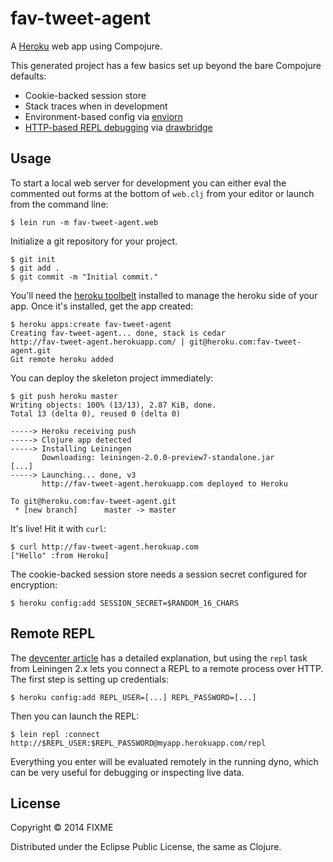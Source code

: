 # fav-tweet-agent

A [Heroku](http://www.heroku.com) web app using Compojure.

This generated project has a few basics set up beyond the bare Compojure defaults:

* Cookie-backed session store
* Stack traces when in development
* Environment-based config via [enviorn](https://github.com/weavejester/environ)
* [HTTP-based REPL debugging](https://devcenter.heroku.com/articles/debugging-clojure) via [drawbridge](https://github.com/cemerick/drawbridge)

## Usage

To start a local web server for development you can either eval the
commented out forms at the bottom of `web.clj` from your editor or
launch from the command line:

    $ lein run -m fav-tweet-agent.web

Initialize a git repository for your project.

    $ git init
    $ git add .
    $ git commit -m "Initial commit."

You'll need the [heroku toolbelt](https://toolbelt.herokuapp.com)
installed to manage the heroku side of your app. Once it's installed,
get the app created:

    $ heroku apps:create fav-tweet-agent
    Creating fav-tweet-agent... done, stack is cedar
    http://fav-tweet-agent.herokuapp.com/ | git@heroku.com:fav-tweet-agent.git
    Git remote heroku added

You can deploy the skeleton project immediately:

    $ git push heroku master
    Writing objects: 100% (13/13), 2.87 KiB, done.
    Total 13 (delta 0), reused 0 (delta 0)

    -----> Heroku receiving push
    -----> Clojure app detected
    -----> Installing Leiningen
           Downloading: leiningen-2.0.0-preview7-standalone.jar
    [...]
    -----> Launching... done, v3
           http://fav-tweet-agent.herokuapp.com deployed to Heroku

    To git@heroku.com:fav-tweet-agent.git
     * [new branch]      master -> master

It's live! Hit it with `curl`:

    $ curl http://fav-tweet-agent.herokuap.com
    ["Hello" :from Heroku]

The cookie-backed session store needs a session secret configured for encryption:

    $ heroku config:add SESSION_SECRET=$RANDOM_16_CHARS

## Remote REPL

The [devcenter article](https://devcenter.heroku.com/articles/debugging-clojure)
has a detailed explanation, but using the `repl` task from Leiningen
2.x lets you connect a REPL to a remote process over HTTP. The first
step is setting up credentials:

    $ heroku config:add REPL_USER=[...] REPL_PASSWORD=[...]

Then you can launch the REPL:

    $ lein repl :connect http://$REPL_USER:$REPL_PASSWORD@myapp.herokuapp.com/repl

Everything you enter will be evaluated remotely in the running dyno,
which can be very useful for debugging or inspecting live data.

## License

Copyright © 2014 FIXME

Distributed under the Eclipse Public License, the same as Clojure.

